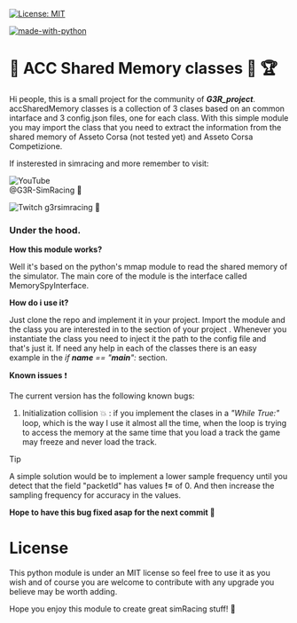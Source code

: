 [![License: MIT](https://img.shields.io/badge/License-MIT-yellow.svg)](https://opensource.org/licenses/MIT)

[![made-with-python](https://img.shields.io/badge/Made%20with-Python-1f425f.svg)](https://www.python.org/)

# :car: ACC Shared Memory classes :car: :trophy:

Hi people, this is a small project for the community of ***G3R_project***.
accSharedMemory classes is a collection of 3 clases based on an common intarface and 3 config.json files, one for each class.
With this simple module you may import the class that you need to extract the information from the shared memory of Asseto Corsa (not tested yet) and Asseto Corsa Competizione.

If insterested in simracing and more remember to visit:

![YouTube](https://img.shields.io/badge/YouTube-%23FF0000.svg?style=for-the-badge&logo=YouTube&logoColor=white)  
@G3R-SimRacing :tada:


![Twitch](https://img.shields.io/badge/Twitch-9347FF?style=for-the-badge&logo=twitch&logoColor=white)
g3rsimracing :tada:

### Under the hood.

**How this module works?** 

Well it's based on the python's mmap module to read the shared memory of the simulator. The main core of the module is the interface called MemorySpyInterface.

**How do i use it?**

Just clone the repo and implement it in your project.
Import the module and the class you are interested in to the section of your project . Whenever you instantiate the class you need to inject it the path to the config file and that's just it.
If need any help in each of the classes there is an easy example in the *if __name__ == "__main__":* section.

**Known issues** :exclamation:

The current version has the following known bugs:

1) Initialization collision :collision: : if you implement the clases in a *"While True:"* loop, which is the way I use it almost all the time, when the loop is trying to access the memory at the same time that you load a track the game may freeze and never load the track. 

>[!TIP]
>A simple solution would be to implement a lower sample frequency until you detect that the field "packetId" has values **!=** of 0. And then increase the sampling frequency for accuracy in the values.

**Hope to have this bug fixed asap for the next commit :pray:**

# License

This python module is under an MIT license so feel free to use it as you wish and of course you are welcome to contribute with any upgrade you believe may be worth adding.

Hope you enjoy this module to create great simRacing stuff! :muscle:


